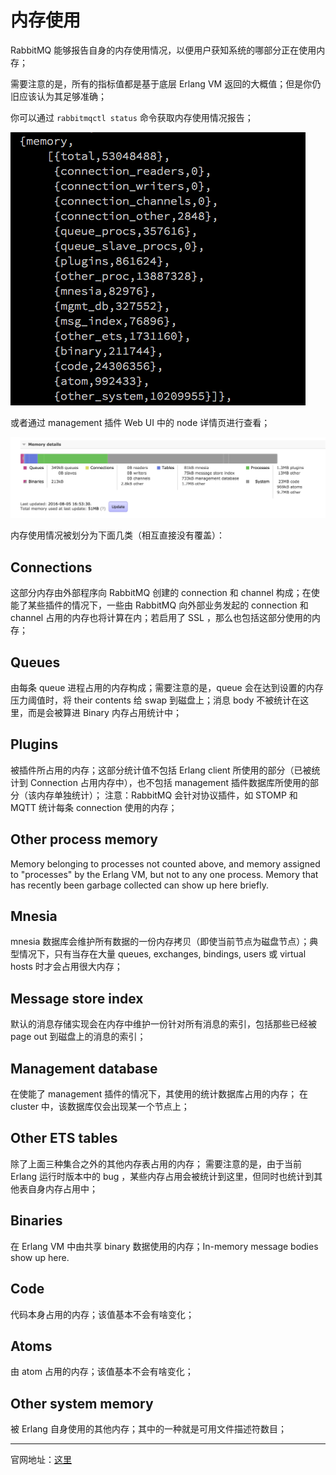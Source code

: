 


# 内存使用

RabbitMQ 能够报告自身的内存使用情况，以便用户获知系统的哪部分正在使用内存；

需要注意的是，所有的指标值都是基于底层 Erlang VM 返回的大概值；但是你仍旧应该认为其足够准确；

你可以通过 `rabbitmqctl status` 命令获取内存使用情况报告；

![rabbitmqctl status 中的 memory 输出信息](https://raw.githubusercontent.com/moooofly/ImageCache/master/Pictures/rabbitmqctl%20status%20中输出的%20memory%20详情.png "rabbitmqctl status 中的 memory 输出信息")

或者通过 management 插件 Web UI 中的 node 详情页进行查看；

![web UI 中的 memory 输出信息](https://raw.githubusercontent.com/moooofly/ImageCache/master/Pictures/web%20UI%20上输出的memory%20详情.png "web UI 中的 memory 输出信息")

内存使用情况被划分为下面几类（相互直接没有覆盖）：

## Connections

这部分内存由外部程序向 RabbitMQ 创建的 connection 和 channel 构成；在使能了某些插件的情况下，一些由 RabbitMQ 向外部业务发起的 connection 和 channel 占用的内存也将计算在内；若启用了 SSL ，那么也包括这部分使用的内存；

## Queues

由每条 queue 进程占用的内存构成；需要注意的是，queue 会在达到设置的内存压力阈值时，将 their contents 给 swap 到磁盘上；消息 body 不被统计在这里，而是会被算进 Binary 内存占用统计中；

## Plugins

被插件所占用的内存；这部分统计值不包括 Erlang client 所使用的部分（已被统计到 Connection 占用内存中），也不包括 management 插件数据库所使用的部分（该内存单独统计）；
注意：RabbitMQ 会针对协议插件，如 STOMP 和 MQTT 统计每条 connection 使用的内存；

## Other process memory

Memory belonging to processes not counted above, and memory assigned to "processes" by the Erlang VM, but not to any one process. Memory that has recently been garbage collected can show up here briefly.

## Mnesia

mnesia 数据库会维护所有数据的一份内存拷贝（即使当前节点为磁盘节点）；典型情况下，只有当存在大量 queues, exchanges, bindings, users 或 virtual hosts 时才会占用很大内存；

## Message store index

默认的消息存储实现会在内存中维护一份针对所有消息的索引，包括那些已经被 page out 到磁盘上的消息的索引；

## Management database

在使能了 management 插件的情况下，其使用的统计数据库占用的内存；
在 cluster 中，该数据库仅会出现某一个节点上；

## Other ETS tables

除了上面三种集合之外的其他内存表占用的内存；
需要注意的是，由于当前 Erlang 运行时版本中的 bug ，某些内存占用会被统计到这里，但同时也统计到其他表自身内存占用中；

## Binaries

在 Erlang VM 中由共享 binary 数据使用的内存；In-memory message bodies show up here.

## Code

代码本身占用的内存；该值基本不会有啥变化；

## Atoms

由 atom 占用的内存；该值基本不会有啥变化；

## Other system memory

被 Erlang 自身使用的其他内存；其中的一种就是可用文件描述符数目；


----------


官网地址：[这里](http://www.rabbitmq.com/memory-use.html)